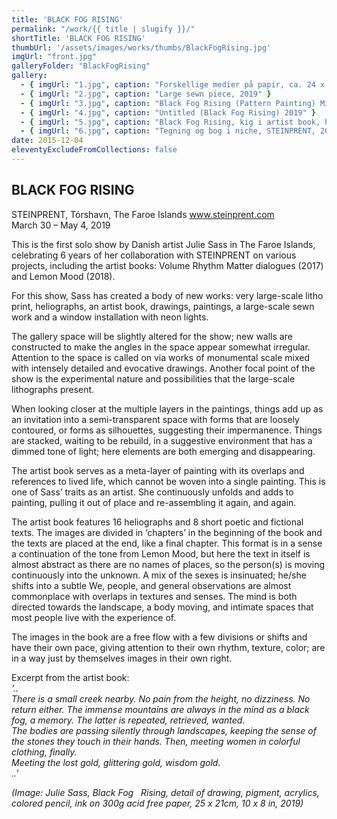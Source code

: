```yaml
---
title: 'BLACK FOG RISING'
permalink: "/work/{{ title | slugify }}/"
shortTitle: 'BLACK FOG RISING'
thumbUrl: '/assets/images/works/thumbs/BlackFogRising.jpg'
imgUrl: "front.jpg"
galleryFolder: "BlackFogRising"
gallery:
  - { imgUrl: "1.jpg", caption: "Forskellige medier på papir, ca. 24 x 21 cm/ Mixed media on paper" }
  - { imgUrl: "2.jpg", caption: "Large sewn piece, 2019" }
  - { imgUrl: "3.jpg", caption: "Black Fog Rising (Pattern Painting) Mixed media on canvas, 165 x 140 cm, 2019" }
  - { imgUrl: "4.jpg", caption: "Untitled (Black Fog Rising) 2019" }
  - { imgUrl: "5.jpg", caption: "Black Fog Rising, kig i artist book, heliografi" }
  - { imgUrl: "6.jpg", caption: "Tegning og bog i niche, STEINPRENT, 2019" }    
date: 2015-12-04
eleventyExcludeFromCollections: false
---
```



<div class="Txt">
  <h2>BLACK FOG RISING</h2>
  <p>STEINPRENT, Tórshavn, The Faroe Islands <a href="http://www.steinprent.com" target="_blank">www.steinprent.com</a><br>
  March 30 – May 4, 2019</p>
  <p>This is the first solo show by Danish artist Julie Sass in The Faroe Islands, celebrating 6 years of her collaboration with STEINPRENT on various projects, including the artist books: Volume Rhythm Matter dialogues (2017) and Lemon Mood (2018).</p>
  <p>For this show, Sass has created a body of new works: very large-scale litho print, heliographs, an artist book, drawings, paintings, a large-scale sewn work and a window installation with neon lights.</p>
  <p>The gallery space will be slightly altered for the show; new walls are constructed to make the angles in the space appear somewhat irregular. Attention to the space is called on via works of monumental scale mixed with intensely detailed and evocative drawings. Another focal point of the show is the experimental nature and possibilities that the large-scale lithographs present.</p>
  <p>When looking closer at the multiple layers in the paintings, things add up as an invitation into a semi-transparent space with forms that are loosely contoured, or forms as silhouettes, suggesting their impermanence. Things are stacked, waiting to be rebuild, in a suggestive environment that has a dimmed tone of light; here elements are both emerging and disappearing.</p>
  <p>The artist book serves as a meta-layer of painting with its overlaps and references to lived life, which cannot be woven into a single painting. This is one of Sass’ traits as an artist. She continuously unfolds and adds to painting, pulling it out of place and re-assembling it again, and again.</p>
  <p>The artist book features 16 heliographs and 8 short poetic and fictional texts. The images are divided in ‘chapters’ in the beginning of the book and the texts are placed at the end, like a final chapter. This format is in a sense a continuation of the tone from Lemon Mood, but here the text in itself is almost abstract as there are no names of places, so the person(s) is moving continuously into the unknown. A mix of the sexes is insinuated; he/she shifts into a subtle We, people, and general observations are almost commonplace with overlaps in textures and senses. The mind is both directed towards the landscape, a body moving, and intimate spaces that most people live with the experience of.</p>
  <p>The images in the book are a free flow with a few divisions or shifts and have their own pace, giving attention to their own rhythm, texture, color; are in a way just by themselves images in their own right.</p>
  <p>Excerpt from the artist book:<br><em>‘..<br>
  There is a small creek nearby. No pain from the height, no dizziness. No return either. The immense mountains are always in the mind as a black fog, a memory. The latter is repeated, retrieved, wanted.&nbsp;<br>
  The bodies are passing silently through landscapes, keeping the sense of the stones they touch in their hands. Then, meeting women in colorful clothing, finally.<br>
  Meeting the lost gold, glittering gold, wisdom gold.<br>
  ..’</em></p>
  <p><em>(Image: Julie Sass, Black Fog&nbsp; &nbsp;Rising, detail of drawing, pigment, acrylics, colored pencil, ink on 300g acid free paper, 25 x 21cm, 10 x 8 in, 2019)</em></p>
</div>